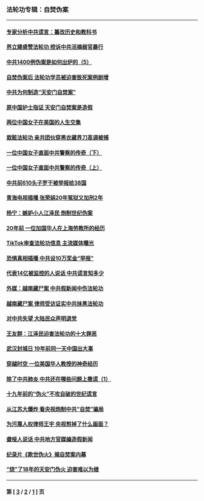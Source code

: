 ### 法轮功专辑：自焚伪案
---
#### [专家分析中共谎言：纂改历史和教科书](../../pages/nf5562/n13781542.md?07270430) 
#### [界立建盛赞法轮功 控诉中共活摘器官暴行](../../pages/nf5562/n13781971.md?07270430) 
#### [中共1400例伪案是如何出炉的（5）](../../pages/nf5562/n13226831.md?07270430) 
#### [自焚伪案后 法轮功学员被迫害致死案例剧增](../../pages/nf5562/n13190600.md?07270430) 
#### [中共为何制造“天安门自焚案”](../../pages/nf5562/n13183270.md?07270430) 
#### [原中国护士指证 天安门自焚案是造假](../../pages/nf5562/n13172289.md?07270430) 
#### [两位中国女子在美国的人生交集](../../pages/nf5562/n13156138.md?07270430) 
#### [栽赃法轮功 亲共团伙穿黑衣藏界刀高调被捕](../../pages/nf5562/n13073780.md?07270430) 
#### [一位中国女子直面中共警察的传奇（下）](../../pages/nf5562/n12989706.md?07270430) 
#### [一位中国女子直面中共警察的传奇（上）](../../pages/nf5562/n12985072.md?07270430) 
#### [中共前610头子罗干被举报给38国](../../pages/nf5562/n12975419.md?07270430) 
#### [青海电视插播 张荣娟20年冤狱又加刑2年](../../pages/nf5562/n12738166.md?07270430) 
#### [杨宁：嫉妒小人江泽民 炮制世纪伪案](../../pages/nf5562/n12724108.md?07270430) 
#### [20年前 一位加国华人在上海劳教所的经历](../../pages/nf5562/n12707932.md?07270430) 
#### [TikTok审查法轮功信息 主流媒体曝光](../../pages/nf5562/n12362336.md?07270430) 
#### [恐惧真相插播 中共设10万奖金“举报”](../../pages/nf5562/n12306396.md?07270430) 
#### [代表14亿被监控的人说话 中共谎言知多少](../../pages/nf5562/n12297484.md?07270430) 
#### [外媒：越南藏尸案 中共假新闻中伤法轮功](../../pages/nf5562/n12264411.md?07270430) 
#### [越南藏尸案 律师受访证实中共抹黑法轮功](../../pages/nf5562/n12261878.md?07270430) 
#### [对中共失望 大陆民众声明退党](../../pages/nf5562/n12187315.md?07270430) 
#### [王友群：江泽民迫害法轮功的十大罪恶](../../pages/nf5562/n12169074.md?07270430) 
#### [武汉封城日 19年前同一天中国出大事](../../pages/nf5562/n12150901.md?07270430) 
#### [穿越时空  一位美国华人教授的神奇经历](../../pages/nf5562/n12097460.md?07270430) 
#### [除了中共肺炎 中共还在哪些问题上撒谎（1）](../../pages/nf5562/n11955770.md?07270430) 
#### [十九年前的“伪火”不攻自破的世纪谎言](../../pages/nf5562/n11813238.md?07270430) 
#### [从江苏大爆炸 看央视炮制中共“自焚”骗局](../../pages/nf5562/n11140275.md?07270430) 
#### [为污蔑人权律师王宇 央视剪掉了什么画面？](../../pages/nf5562/n11130142.md?07270430) 
#### [聋哑人说话 中共地方官媒编造假新闻](../../pages/nf5562/n11006067.md?07270430) 
#### [纪录片《欺世伪火》揭自焚案内幕](../../pages/nf5562/n11002664.md?07270430) 
#### [“烧”了18年的天安门伪火 迫害难以为继](../../pages/nf5562/n10996660.md?07270430) 

---
#### 第 [ [3](./3.md?07270430) / [2](./2.md?07270430) / [1](./1.md?07270430) ] 页
